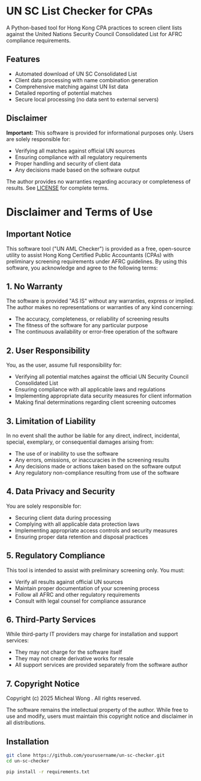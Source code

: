 # UN SC List Checker for CPAs

A Python-based tool for Hong Kong CPA practices to screen client lists against the United Nations Security Council Consolidated List for AFRC compliance requirements.

## Features

- Automated download of UN SC Consolidated List
- Client data processing with name combination generation
- Comprehensive matching against UN list data
- Detailed reporting of potential matches
- Secure local processing (no data sent to external servers)

## Disclaimer

**Important:** This software is provided for informational purposes only. Users are solely responsible for:
- Verifying all matches against official UN sources
- Ensuring compliance with all regulatory requirements
- Proper handling and security of client data
- Any decisions made based on the software output

The author provides no warranties regarding accuracy or completeness of results. See [LICENSE](LICENSE) for complete terms.

# Disclaimer and Terms of Use

## Important Notice

This software tool ("UN AML Checker") is provided as a free, open-source utility to assist Hong Kong Certified Public Accountants (CPAs) with preliminary screening requirements under AFRC guidelines. By using this software, you acknowledge and agree to the following terms:

## 1. No Warranty

The software is provided "AS IS" without any warranties, express or implied. The author makes no representations or warranties of any kind concerning:
- The accuracy, completeness, or reliability of screening results
- The fitness of the software for any particular purpose
- The continuous availability or error-free operation of the software

## 2. User Responsibility

You, as the user, assume full responsibility for:
- Verifying all potential matches against the official UN Security Council Consolidated List
- Ensuring compliance with all applicable laws and regulations
- Implementing appropriate data security measures for client information
- Making final determinations regarding client screening outcomes

## 3. Limitation of Liability

In no event shall the author be liable for any direct, indirect, incidental, special, exemplary, or consequential damages arising from:
- The use of or inability to use the software
- Any errors, omissions, or inaccuracies in the screening results
- Any decisions made or actions taken based on the software output
- Any regulatory non-compliance resulting from use of the software

## 4. Data Privacy and Security

You are solely responsible for:
- Securing client data during processing
- Complying with all applicable data protection laws
- Implementing appropriate access controls and security measures
- Ensuring proper data retention and disposal practices

## 5. Regulatory Compliance

This tool is intended to assist with preliminary screening only. You must:
- Verify all results against official UN sources
- Maintain proper documentation of your screening process
- Follow all AFRC and other regulatory requirements
- Consult with legal counsel for compliance assurance

## 6. Third-Party Services

While third-party IT providers may charge for installation and support services:
- They may not charge for the software itself
- They may not create derivative works for resale
- All support services are provided separately from the software author

## 7. Copyright Notice

Copyright (c) 2025 Micheal Wong . All rights reserved.

The software remains the intellectual property of the author. While free to use and modify, users must maintain this copyright notice and disclaimer in all distributions.


## Installation

```bash
git clone https://github.com/yourusername/un-sc-checker.git
cd un-sc-checker

pip install -r requirements.txt
